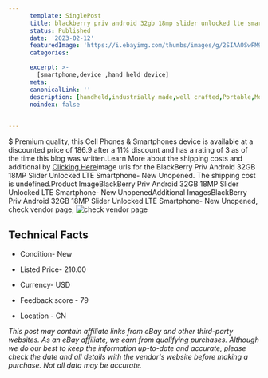 ```yaml
---
      template: SinglePost
      title: blackberry priv android 32gb 18mp slider unlocked lte smartphone new unopened
      status: Published
      date: '2023-02-12'
      featuredImage: 'https://i.ebayimg.com/thumbs/images/g/2SIAAOSwFM9jWQ1I/s-l225.jpg'
      categories: 

      excerpt: >-
        [smartphone,device ,hand held device]
      meta:
      canonicalLink: ''
      description: [handheld,industrially made,well crafted,Portable,Mobile,Compact,Convenient,Lightweight,Maneuverable,Man-portable,Miniature,Carriable,Hand-held,Light,Holdable,Transportable,Mobile device,Pocket-sized,On-the-go,Wireless,Cordless,Compact size,Convenient size, smartphone,device ,hand held device]
      noindex: false

        
---
```

$
    Premium quality, this Cell Phones & Smartphones device is available at a discounted price of 186.9 after a 11% discount and has a rating of 3 as of the time this blog was written.Learn More about the shipping costs and additional by [Clicking Here](https://www.ebay.com/itm/334606114369?var=543718744226&hash=item4de8141e41%3Ag%3A2SIAAOSwFM9jWQ1I&mkevt=1&mkcid=1&mkrid=711-53200-19255-0&campid=%253CePNCampaignId%253E&customid=%253CreferenceId%253E&toolid=10049)image urls for the BlackBerry Priv Android 32GB 18MP Slider Unlocked LTE Smartphone- New Unopened. The shipping cost is undefined.Product ImageBlackBerry Priv Android 32GB 18MP Slider Unlocked LTE Smartphone- New UnopenedAdditional ImagesBlackBerry Priv Android 32GB 18MP Slider Unlocked LTE Smartphone- New Unopened, check vendor page, ![check vendor page](https://origin-galleryplus.ebayimg.com/ws/web/334606114369_2_0_1/225x225.jpg,https://origin-galleryplus.ebayimg.com/ws/web/334606114369_3_0_1/225x225.jpg,https://origin-galleryplus.ebayimg.com/ws/web/334606114369_4_0_1/225x225.jpg,https://origin-galleryplus.ebayimg.com/ws/web/334606114369_5_0_1/225x225.jpg,https://origin-galleryplus.ebayimg.com/ws/web/334606114369_6_0_1/225x225.jpg,https://origin-galleryplus.ebayimg.com/ws/web/334606114369_7_0_1/225x225.jpg,https://origin-galleryplus.ebayimg.com/ws/web/334606114369_8_0_1/225x225.jpg,https://origin-galleryplus.ebayimg.com/ws/web/334606114369_9_0_1/225x225.jpg,https://origin-galleryplus.ebayimg.com/ws/web/334606114369_10_0_1/225x225.jpg,https://origin-galleryplus.ebayimg.com/ws/web/334606114369_11_0_1/225x225.jpg,https://origin-galleryplus.ebayimg.com/ws/web/334606114369_12_0_1/225x225.jpg)
    
    

 ## Technical Facts 



     
      

 - Condition- New 


      

 - Listed Price- 210.00 


      

 - Currency- USD 


      

 - Feedback score - 79 


      

 - Location - CN 


      
      

 *_This post may contain affiliate links from eBay and other third-party websites. As an eBay affiliate, we earn from qualifying purchases. Although we do our best to keep the information up-to-date and accurate, please check the date and all details with the vendor's website before making a purchase. Not all data may be accurate._*



    
    
    
    
    
